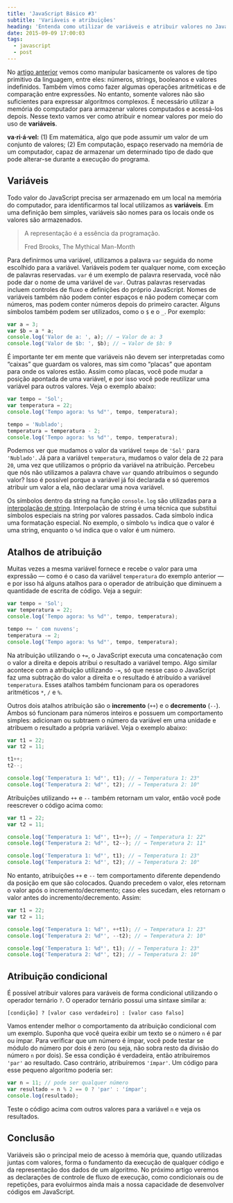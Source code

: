 ```yaml
---
title: 'JavaScript Básico #3'
subtitle: 'Variáveis e atribuições'
heading: 'Entenda como utilizar de variáveis e atribuir valores no JavaScript.'
date: 2015-09-09 17:00:03
tags:
  - javascript
  - post
---
```


No
[artigo anterior](https://maxroecker.github.io/posts/2015-09-01-javascript-basico-2/)
vemos como manipular basicamente os valores de tipo primitivo da linguagem,
entre eles: números, strings, booleanos e valores indefinidos. Também vimos como
fazer algumas operações aritméticas e de comparação entre expressões. No
entanto, somente valores não são suficientes para expressar algoritmos
complexos. É necessário utilizar a memória do computador para armazenar valores
computados e acessá-los depois. Nesse texto vamos ver como atribuir e nomear
valores por meio do uso de **variáveis**.

<aside> <p> <strong>va·ri·á·vel:</strong> (1) Em matemática, algo que pode
assumir um valor de um conjunto de valores; (2) Em computação, espaço reservado
na memória de um computador, capaz de armazenar um determinado tipo de dado que
pode alterar-se durante a execução do programa. </p> </aside>

## Variáveis

Todo valor do JavaScript precisa ser armazenado em um local na memória do
computador, para identificarmos tal local utilizamos as **variáveis**. Em uma
definição bem simples, variáveis são nomes para os locais onde os valores são
armazenados.

<blockquote> <p> A representação é a essência da programação. </p> <footer>Fred
Brooks, The Mythical Man-Month</footer> </blockquote>

Para definirmos uma variável, utilizamos a palavra `var` seguida do nome
escolhido para a variável. Variáveis podem ter qualquer nome, com exceção de
palavras reservadas. `var` é um exemplo de palavra reservada, você não pode dar
o nome de uma variável de `var`. Outras palavras reservadas incluem controles de
fluxo e definições do próprio JavaScript. Nomes de variáveis também não podem
conter espaços e não podem começar com números, mas podem conter números depois
do primeiro caracter. Alguns símbolos também podem ser utilizados, como o `$` e
o `_`. Por exemplo:

```js
var a = 3;
var $b = a * a;
console.log('Valor de a: ', a); // → Valor de a: 3
console.log('Valor de $b: ', $b); // → Valor de $b: 9
```

É importante ter em mente que variáveis não devem ser interpretadas como
“caixas” que guardam os valores, mas sim como “placas” que apontam para onde os
valores estão. Assim como placas, você pode mudar a posição apontada de uma
variável, e por isso você pode reutilizar uma variável para outros valores. Veja
o exemplo abaixo:

```js
var tempo = 'Sol';
var temperatura = 22;
console.log('Tempo agora: %s %d°', tempo, temperatura);

tempo = 'Nublado';
temperatura = temperatura - 2;
console.log('Tempo agora: %s %d°', tempo, temperatura);
```

Podemos ver que mudamos o valor da variável `tempo` de `'Sol'` para `'Nublado'`.
Já para a variável `temperatura`, mudamos o valor dela de `22` para `20`, uma
vez que utilizamos o próprio da variável na atribuição. Percebeu que nós não
utilizamos a palavra chave `var` quando atribuímos o segundo valor? Isso é
possível porque a variável já foi declarada e só queremos atribuir um valor a
ela, não declarar uma nova variável.

<aside> <p> Os símbolos dentro da string na função <code>console.log</code> são
utilizadas para a <a
href="https://en.wikipedia.org/wiki/String_interpolation">interpolação de
string</a>. Interpolação de string é uma técnica que substitui símbolos
especiais na string por valores passados. Cada símbolo indica uma formatação
especial. No exemplo, o símbolo <code>%s</code> indica que o valor é uma string,
enquanto o <code>%d</code> indica que o valor é um número. </p> </aside>

## Atalhos de atribuição

Muitas vezes a mesma variável fornece e recebe o valor para uma expressão — como
é o caso da variável `temperatura` do exemplo anterior — e por isso há alguns
atalhos para o operador de atribuição que diminuem a quantidade de escrita de
código. Veja a seguir:

```js
var tempo = 'Sol';
var temperatura = 22;
console.log('Tempo agora: %s %d°', tempo, temperatura);

tempo += ' com nuvens';
temperatura -= 2;
console.log('Tempo agora: %s %d°', tempo, temperatura);
```

Na atribuição utilizando o `+=`, o JavaScript executa uma concatenação com o
valor a direita e depois atribui o resultado a variável tempo. Algo similar
acontece com a atribuição utilizando `-=`, só que nesse caso o JavaScript faz
uma subtração do valor a direita e o resultado é atribuído a variável
`temperatura`. Esses atalhos também funcionam para os operadores aritméticos
`*`, `/` e `%`.

Outros dois atalhos atribuição são o **incremento** (`++`) e o **decremento**
(`--`). Ambos só funcionam para números inteiros e possuem um comportamento
simples: adicionam ou subtraem o número da variável em uma unidade e atribuem o
resultado a própria variável. Veja o exemplo abaixo:

```js
var t1 = 22;
var t2 = 11;

t1++;
t2--;

console.log('Temperatura 1: %d°', t1); // → Temperatura 1: 23°
console.log('Temperatura 2: %d°', t2); // → Temperatura 2: 10°
```

Atribuições utilizando `++` e `--` também retornam um valor, então você pode
reescrever o código acima como:

```js
var t1 = 22;
var t2 = 11;

console.log('Temperatura 1: %d°', t1++); // → Temperatura 1: 22°
console.log('Temperatura 2: %d°', t2--); // → Temperatura 2: 11°

console.log('Temperatura 1: %d°', t1); // → Temperatura 1: 23°
console.log('Temperatura 2: %d°', t2); // → Temperatura 2: 10°
```

No entanto, atribuições `++` e `--` tem comportamento diferente dependendo da
posição em que são colocados. Quando precedem o valor, eles retornam o valor
após o incremento/decremento; caso eles sucedam, eles retornam o valor antes do
incremento/decremento. Assim:

```js
var t1 = 22;
var t2 = 11;

console.log('Temperatura 1: %d°', ++t1); // → Temperatura 1: 23°
console.log('Temperatura 2: %d°', --t2); // → Temperatura 2: 10°

console.log('Temperatura 1: %d°', t1); // → Temperatura 1: 23°
console.log('Temperatura 2: %d°', t2); // → Temperatura 2: 10°
```

## Atribuição condicional

É possível atribuir valores para varáveis de forma condicional utilizando o
operador ternário `?`. O operador ternário possui uma sintaxe similar a:

```text
[condição] ? [valor caso verdadeiro] : [valor caso falso]
```

Vamos entender melhor o comportamento da atribuição condicional com um exemplo.
Suponha que você queira exibir um texto se o número `n` é par ou ímpar. Para
verificar que um número é ímpar, você pode testar se módulo do número por dois é
zero (ou seja, não sobra resto da divisão do número `n` por dois). Se essa
condição é verdadeira, então atribuiremos `'par'` ao resultado. Caso contrário,
atribuíremos `'ímpar'`. Um código para esse pequeno algoritmo poderia ser:

```js
var n = 11; // pode ser qualquer número
var resultado = n % 2 == 0 ? 'par' : 'ímpar';
console.log(resultado);
```

Teste o código acima com outros valores para a variável `n` e veja os resultados.

## Conclusão

Variáveis são o principal meio de acesso à memória que, quando utilizadas juntas
com valores, forma o fundamento da execução de qualquer código e da
representação dos dados de um algoritmo. No próximo artigo veremos as
declarações de controle de fluxo de execução, como condicionais ou de
repetições, para evoluirmos ainda mais a nossa capacidade de desenvolver códigos
em JavaScript.

